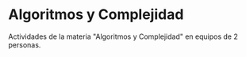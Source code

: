 # Algoritmos y Complejidad

Actividades de la materia "Algoritmos y Complejidad" en equipos de 2 personas.
